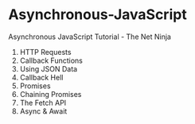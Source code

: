 # Asynchronous-JavaScript

Asynchronous JavaScript Tutorial - The Net Ninja

1. HTTP Requests
2. Callback Functions
3. Using JSON Data
4. Callback Hell
5. Promises
6. Chaining Promises
7. The Fetch API
8. Async & Await

